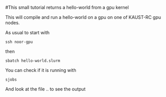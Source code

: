 #This small tutorial returns a hello-world from a gpu kernel


This will compile and run a hello-world on a gpu on one of KAUST-RC gpu nodes.


As usual to start with

    ssh noor-gpu

then

    sbatch hello-world.slurm


You can check if it is running with 

    sjobs

And look at the file .. to see the output





